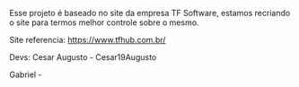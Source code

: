 Esse projeto é baseado no site da empresa TF Software, estamos recriando o site para termos melhor controle sobre o mesmo. 

Site referencia: https://www.tfhub.com.br/

Devs:
Cesar Augusto - Cesar19Augusto

Gabriel -
